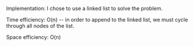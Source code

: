 Implementation:
    I chose to use a linked list to solve the problem.

Time efficiency:
    O(n) -- in order to append to the linked list, we must cycle through all nodes of the list.

Space efficiency:
    O(n)